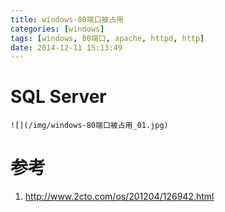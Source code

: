 ```yaml
---
title: windows-80端口被占用
categories: [windows]
tags: [windows, 80端口, apache, httpd, http]
date: 2014-12-11 15:13:49
---
```


# SQL Server

    ![](/img/windows-80端口被占用_01.jpg)

# 参考

1.  <http://www.2cto.com/os/201204/126942.html>
